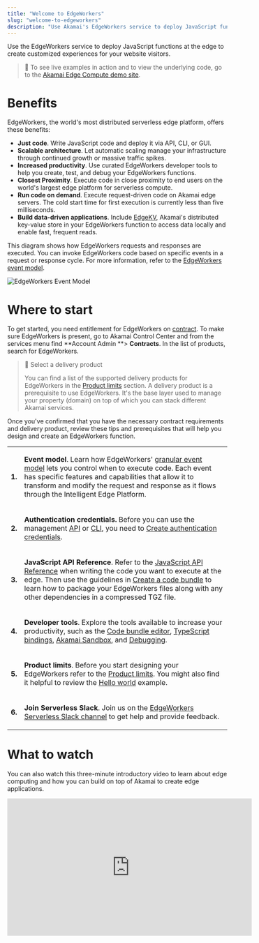 ```yaml
---
title: "Welcome to EdgeWorkers"
slug: "welcome-to-edgeworkers"
description: "Use Akamai's EdgeWorkers service to deploy JavaScript functions at the edge and create customized experiences for your website visitors."
---
```

Use the EdgeWorkers service to deploy JavaScript functions at the edge to create customized experiences for your website visitors.

> 📘 To see live examples in action and to view the underlying code, go to the [Akamai Edge Compute demo site](https://www.edgecompute.live/).

# Benefits

EdgeWorkers, the world's most distributed serverless edge platform, offers these benefits:

- **Just code**. Write JavaScript code and deploy it via API, CLI, or GUI. 
- **Scalable architecture**. Let automatic scaling manage your infrastructure through continued growth or massive traffic spikes.  
- **Increased productivity**. Use curated EdgeWorkers developer tools to help you create, test, and debug your EdgeWorkers functions.  
- **Closest Proximity**. Execute code in close proximity to end users on the world's largest edge platform for serverless compute.  
- **Run code on demand**. Execute request-driven code on Akamai edge servers. The cold start time for first execution is currently less than five milliseconds.  
- **Build data-driven applications**. Include [EdgeKV](https://techdocs.akamai.com/edgekv/docs), Akamai's distributed key-value store in your EdgeWorkers function to access data locally and enable fast, frequent reads.

This diagram shows how EdgeWorkers requests and responses are executed. You can invoke EdgeWorkers code based on specific events in a request or response cycle. For more information, refer to the [EdgeWorkers event model](event-handler-functions.md).

<Frame>
  <img src="https://techdocs.akamai.com/edgeworkers/img/edgeWorkersEventModel-v1.png" alt="EdgeWorkers Event Model"/>
</Frame>

# Where to start

To get started, you need entitlement for EdgeWorkers on [contract](add-edgeworkers-to-contract.md). To make sure EdgeWorkers is present, go to Akamai Control Center and from the services menu find **Account Admin **> **Contracts**. In the list of products, search for EdgeWorkers.

> 📘 Select a delivery product
> 
> You can find a list of the supported delivery products for EdgeWorkers in the [Product limits](limitations.md) section. A delivery product is a prerequisite to use EdgeWorkers. It's the base layer used to manage your property (domain) on top of which you can stack different ​Akamai​ services.

Once you've confirmed that you have the necessary contract requirements and delivery product, review these tips and prerequisites that will help you design and create an EdgeWorkers function.

<table>
<tbody>

<tr>
<td>

**1.**

</td>
<td>

**Event model**. Learn how EdgeWorkers' [granular event model](event-handler-functions.md) lets you control when to execute code. Each event has specific features and capabilities that allow it to transform and modify the request and response as it flows through the Intelligent Edge Platform. 

</td>
</tr>

<tr>
<td>

**2.** 

</td>
<td>

**Authentication credentials.** Before you can use the management [API](edgeworkers-api.md)  or [CLI](https://github.com/akamai/cli-edgeworkers), you need to [Create authentication credentials](https://techdocs.akamai.com/developer/docs/set-up-authentication-credentials).

</td>
</tr>

<tr>
<td>

**3.** 

</td>
<td>

**JavaScript API Reference**. Refer to the [JavaScript API Reference](about-the-javascript-api.md)  when writing the code you want to execute at the edge. Then use the guidelines in [Create a code bundle](create-a-code-bundle.md) to learn how to package your EdgeWorkers files along with any other dependencies in a compressed TGZ file.

</td>
</tr>

<tr>
<td>

**4.**

</td>
<td>

**Developer tools**. Explore the tools available to increase your productivity, such as the [Code bundle editor](code-bundle-editor.md), [TypeScript bindings](typescript.md), [Akamai Sandbox](sandbox.md), and [Debugging](about-javacript-troubleshooting.md).

</td>
</tr>

<tr>
<td>

**5.**

</td>
<td>

**Product limits**. Before you start designing your EdgeWorkers refer to the [Product limits](limitations.md). You might also find it helpful to review the [Hello world](api-hello-world.md) example. 

</td>
</tr>

<tr>
<td>

**6.**

</td>
<td>

**Join Serverless Slack**. Join us on the [EdgeWorkers Serverless Slack channel](https://forms.gle/xhFxiNbA92p8YMkQ6) to get help and provide feedback.

</td>
</tr>

</tbody>
</table>

# What to watch

You can also watch this three-minute introductory video to learn about edge computing and how you can build on top of Akamai to create edge applications.

<iframe width="560" height="315" src="https://www.youtube.com/embed/eEIacL_P-Oc?si=uu1xA0VNhcJUlDBa" title="YouTube video player" frameborder="0" allow="accelerometer; autoplay; clipboard-write; encrypted-media; gyroscope; picture-in-picture; web-share" referrerpolicy="strict-origin-when-cross-origin" allowfullscreen></iframe>
